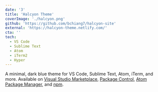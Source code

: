 ```yaml
---
date: '3'
title: 'Halcyon Theme'
coverImage: './halcyon.png'
github: 'https://github.com/bchiang7/halcyon-site'
external: 'https://halcyon-theme.netlify.com/'
cta: ''
tech:
  - VS Code
  - Sublime Text
  - Atom
  - iTerm2
  - Hyper
---
```


A minimal, dark blue theme for VS Code, Sublime Text, Atom, iTerm, and more. Available on [Visual Studio Marketplace](https://marketplace.visualstudio.com/items?itemName=brittanychiang.halcyon-vscode), [Package Control](https://packagecontrol.io/packages/Halcyon%20Theme), [Atom Package Manager](https://atom.io/themes/halcyon-syntax), and [npm](https://www.npmjs.com/package/hyper-halcyon-theme).
